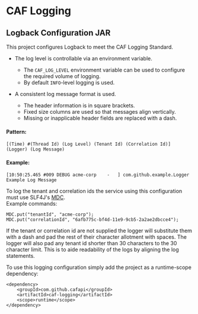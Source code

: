 # CAF Logging
## Logback Configuration JAR
This project configures Logback to meet the CAF Logging Standard.

- The log level is controllable via an environment variable.  
    - The `CAF_LOG_LEVEL` environment variable can be used to configure the required volume of logging.  
    - By default `INFO`-level logging is used.

- A consistent log message format is used.  
    - The header information is in square brackets.
    - Fixed size columns are used so that messages align vertically.
    - Missing or inapplicable header fields are replaced with a dash.

#### Pattern:
    [(Time) #(Thread Id) (Log Level) (Tenant Id) (Correlation Id)] (Logger) (Log Message)  

#### Example:
    [10:50:25.465 #009 DEBUG acme-corp    -   ] com.github.example.Logger Example Log Message

To log the tenant and correlation ids the service using this configuration must use SLF4J's [MDC](https://www.slf4j.org/manual.html#mdc).  
Example commands:

    MDC.put("tenantId", "acme-corp");
    MDC.put("correlationId", "6afb775c-bf4d-11e9-9cb5-2a2ae2dbcce4");

If the tenant or correlation id are not supplied the logger will substitute them with a dash and pad the rest of their character allotment with spaces.  The logger will also pad any tenant id shorter than 30 characters to the 30 character limit.  This is to aide readability of the logs by aligning the log statements.

To use this logging configuration simply add the project as a runtime-scope dependency:

    <dependency>
        <groupId>com.github.cafapi</groupId>
        <artifactId>caf-logging</artifactId>
        <scope>runtime</scope>
    </dependency>
